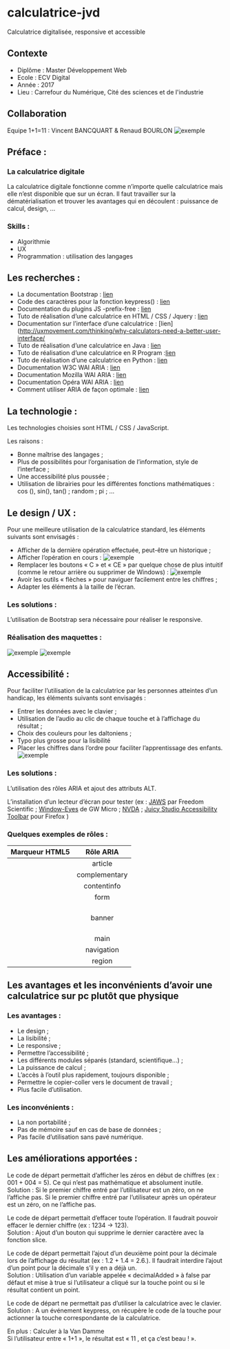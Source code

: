 # calculatrice-jvd
Calculatrice digitalisée, responsive et accessible

## Contexte
- Diplôme : Master Développement Web
- Ecole : ECV Digital
- Année : 2017
- Lieu : Carrefour du Numérique, Cité des sciences et de l'industrie

## Collaboration
Equipe 1+1=11 : Vincent BANCQUART & Renaud BOURLON
![exemple](https://github.com/marinesl/calculatrice-jcvd/blob/master/capture-1.png)

## Préface :

### La calculatrice digitale
La calculatrice digitale fonctionne comme n’importe quelle calculatrice mais elle n’est disponible que sur un écran. Il faut travailler sur la dématérialisation et trouver les avantages qui en découlent : puissance de calcul, design, ...

### Skills :
- Algorithmie
- UX
- Programmation : utilisation des langages

## Les recherches :
- La documentation Bootstrap : [lien](http://getbootstrap.com/)
- Code des caractères pour la fonction keypress() : [lien](http://keycode.info/)
- Documentation du plugins JS -prefix-free : [lien](https://www.alsacreations.com/article/lire/1306-prefix-free-prefixes-CSS3.html)
- Tuto de réalisation d’une calculatrice en HTML / CSS / Jquery : [lien](https://www.codecademy.com/courses/web-intermediate-en-jfhjJ/0/1)
- Documentation sur l’interface d’une calculatrice : [lien](http://uxmovement.com/thinking/why-calculators-need-a-better-user-interface/
- Tuto de réalisation d’une calculatrice en Java : [lien](https://openclassrooms.com/courses/apprenez-a-programmer-en-java/tp-une-calculatrice)
- Tuto de réalisation d’une calculatrice en R Program :[lien](https://www.programiz.com/r-programming/examples/simple-calculator)
- Tuto de réalisation d’une calculatrice en Python : [lien](https://www.programiz.com/python-programming/examples/calculator)
- Documentation W3C WAI ARIA : [lien](https://www.w3.org/TR/wai-aria/)
- Documentation Mozilla WAI ARIA : [lien](https://developer.mozilla.org/fr/docs/Accessibilit%C3%A9/ARIA/Guides_ARIA)
- Documentation Opéra WAI ARIA : [lien](https://dev.opera.com/articles/introduction-to-wai-aria/)
- Comment utiliser ARIA de façon optimale : [lien](https://www.sitepoint.com/how-to-use-aria-effectively-with-html5/)

## La technologie :
Les technologies choisies sont HTML / CSS / JavaScript.

Les raisons : 
- Bonne maîtrise des langages ;
- Plus de possibilités pour l’organisation de l’information, style de l’interface ;
- Une accessibilité plus poussée ;
- Utilisation de librairies pour les différentes fonctions mathématiques : cos (), sin(), tan() ; random ; pi ; … 

## Le design / UX :
Pour une meilleure utilisation de la calculatrice standard, les éléments suivants sont envisagés :
- Afficher de la dernière opération effectuée, peut-être un historique ;
- Afficher l’opération en cours : 
![exemple](https://github.com/marinesl/calculatrice-jcvd/blob/master/capture-2.png)
- Remplacer les boutons « C » et « CE » par quelque chose de plus intuitif (comme le retour arrière ou supprimer de Windows) :
![exemple](https://github.com/marinesl/calculatrice-jcvd/blob/master/capture-3.png)
- Avoir les outils « flèches » pour naviguer facilement entre les chiffres ;
- Adapter les éléments à la taille de l’écran.

### Les solutions :
L’utilisation de Bootstrap sera nécessaire pour réaliser le responsive.

### Réalisation des maquettes :
![exemple](https://github.com/marinesl/calculatrice-jcvd/blob/master/capture-4.png)
![exemple](https://github.com/marinesl/calculatrice-jcvd/blob/master/capture-5.png)

## Accessibilité : 
Pour faciliter l’utilisation de la calculatrice par les personnes atteintes d’un handicap, les éléments suivants sont envisagés :
- Entrer les données avec le clavier ;
- Utilisation de l’audio au clic de chaque touche et à l’affichage du résultat ;
- Choix des couleurs pour les daltoniens ;
- Typo plus grosse pour la lisibilité
- Placer les chiffres dans l’ordre pour faciliter l’apprentissage des enfants.
![exemple](https://github.com/marinesl/calculatrice-jcvd/blob/master/capture-6.png)

### Les solutions :
L’utilisation des rôles ARIA et ajout des attributs ALT.

L’installation d’un lecteur d’écran pour tester (ex : [JAWS](www.freedomscientific.com/fs_products/software_jaws.asp) par Freedom Scientific ; [Window-Eyes](www.gwmicro.com/Window-Eyes/) de GW Micro ; [NVDA](www.nvda-project.org/) ; [Juicy Studio Accessibility Toolbar](https://addons.mozilla.org/fr/firefox/addon/juicy-studio-accessibility-too/) pour Firefox )

### Quelques exemples de rôles :
| Marqueur HTML5 |   Rôle ARIA   |
|:--------------:|:-------------:|
|    <article>   |    article    |
|     <aside>    | complementary |
|    <footer>    |  contentinfo  |
|     <form>     |      form     |
|    <header>    |     banner    |
|     <main>     |      main     |
|      <nav>     |   navigation  |
|    <section>   |     region    |

## Les avantages et les inconvénients d’avoir une calculatrice sur pc plutôt que physique

### Les avantages :
- Le design ;
- La lisibilité ; 
- Le responsive ;
- Permettre l’accessibilité ;
- Les différents modules séparés (standard, scientifique…) ;
- La puissance de calcul ;
- L’accès à l’outil plus rapidement, toujours disponible ;
- Permettre le copier-coller vers le document de travail ;
- Plus facile d’utilisation.

### Les inconvénients :
- La non portabilité ;
- Pas de mémoire sauf en cas de base de données ;
- Pas facile d’utilisation sans pavé numérique.

## Les améliorations apportées :
Le code de départ permettait d’afficher les zéros en début de chiffres (ex : 001 + 004 = 5). Ce qui n’est pas mathématique et absolument inutile.   
Solution : Si le premier chiffre entré par l’utilisateur est un zéro, on ne l’affiche pas. Si le premier chiffre entré par l’utilisateur après un opérateur est un zéro, on ne l’affiche pas.

Le code de départ permettait d’effacer toute l’opération. Il faudrait pouvoir effacer le dernier chiffre (ex : 1234 -> 123).  
Solution : Ajout d’un bouton qui supprime le dernier caractère avec la fonction slice.

Le code de départ permettait l’ajout d’un deuxième point pour la décimale lors de l’affichage du résultat (ex : 1.2 + 1.4 = 2.6.). Il faudrait interdire l’ajout d’un point pour la décimale s’il y en a déjà un.  
Solution : Utilisation d’un variable appelée « decimalAdded » à false par défaut et mise à true si l’utilisateur a cliqué sur la touche point ou si le résultat contient un point.

Le code de départ ne permettait pas d’utiliser la calculatrice avec le clavier.   
Solution : A un événement keypress, on récupère le code de la touche pour actionner la touche correspondante de la calculatrice.

En plus : Calculer à la Van Damme  
Si l’utilisateur entre « 1+1 », le résultat est « 11 , et ça c’est beau ! ».